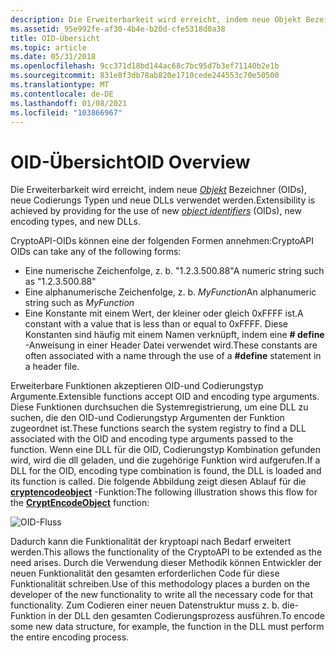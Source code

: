 ```yaml
---
description: Die Erweiterbarkeit wird erreicht, indem neue Objekt Bezeichner (OIDs), neue Codierungs Typen und neue DLLs verwendet werden.
ms.assetid: 95e992fe-af30-4b4e-b20d-cfe5318d0a38
title: OID-Übersicht
ms.topic: article
ms.date: 05/31/2018
ms.openlocfilehash: 9cc371d18bd144ac68c7bc95d7b3ef71140b2e1b
ms.sourcegitcommit: 831e8f3db78ab820e1710cede244553c70e50500
ms.translationtype: MT
ms.contentlocale: de-DE
ms.lasthandoff: 01/08/2021
ms.locfileid: "103866967"
---
```

# <a name="oid-overview"></a><span data-ttu-id="9a248-103">OID-Übersicht</span><span class="sxs-lookup"><span data-stu-id="9a248-103">OID Overview</span></span>

<span data-ttu-id="9a248-104">Die Erweiterbarkeit wird erreicht, indem neue [*Objekt*](../secgloss/o-gly.md) Bezeichner (OIDs), neue Codierungs Typen und neue DLLs verwendet werden.</span><span class="sxs-lookup"><span data-stu-id="9a248-104">Extensibility is achieved by providing for the use of new [*object identifiers*](../secgloss/o-gly.md) (OIDs), new encoding types, and new DLLs.</span></span>

<span data-ttu-id="9a248-105">CryptoAPI-OIDs können eine der folgenden Formen annehmen:</span><span class="sxs-lookup"><span data-stu-id="9a248-105">CryptoAPI OIDs can take any of the following forms:</span></span>

-   <span data-ttu-id="9a248-106">Eine numerische Zeichenfolge, z. b. "1.2.3.500.88"</span><span class="sxs-lookup"><span data-stu-id="9a248-106">A numeric string such as "1.2.3.500.88"</span></span>
-   <span data-ttu-id="9a248-107">Eine alphanumerische Zeichenfolge, z. b. *MyFunction*</span><span class="sxs-lookup"><span data-stu-id="9a248-107">An alphanumeric string such as *MyFunction*</span></span>
-   <span data-ttu-id="9a248-108">Eine Konstante mit einem Wert, der kleiner oder gleich 0xFFFF ist.</span><span class="sxs-lookup"><span data-stu-id="9a248-108">A constant with a value that is less than or equal to 0xFFFF.</span></span> <span data-ttu-id="9a248-109">Diese Konstanten sind häufig mit einem Namen verknüpft, indem eine **\# define** -Anweisung in einer Header Datei verwendet wird.</span><span class="sxs-lookup"><span data-stu-id="9a248-109">These constants are often associated with a name through the use of a **\#define** statement in a header file.</span></span>

<span data-ttu-id="9a248-110">Erweiterbare Funktionen akzeptieren OID-und Codierungstyp Argumente.</span><span class="sxs-lookup"><span data-stu-id="9a248-110">Extensible functions accept OID and encoding type arguments.</span></span> <span data-ttu-id="9a248-111">Diese Funktionen durchsuchen die Systemregistrierung, um eine DLL zu suchen, die den OID-und Codierungstyp Argumenten der Funktion zugeordnet ist.</span><span class="sxs-lookup"><span data-stu-id="9a248-111">These functions search the system registry to find a DLL associated with the OID and encoding type arguments passed to the function.</span></span> <span data-ttu-id="9a248-112">Wenn eine DLL für die OID, Codierungstyp Kombination gefunden wird, wird die dll geladen, und die zugehörige Funktion wird aufgerufen.</span><span class="sxs-lookup"><span data-stu-id="9a248-112">If a DLL for the OID, encoding type combination is found, the DLL is loaded and its function is called.</span></span> <span data-ttu-id="9a248-113">Die folgende Abbildung zeigt diesen Ablauf für die [**cryptencodeobject**](/windows/desktop/api/Wincrypt/nf-wincrypt-cryptencodeobject) -Funktion:</span><span class="sxs-lookup"><span data-stu-id="9a248-113">The following illustration shows this flow for the [**CryptEncodeObject**](/windows/desktop/api/Wincrypt/nf-wincrypt-cryptencodeobject) function:</span></span>

![OID-Fluss](images/oidflow.png)

<span data-ttu-id="9a248-115">Dadurch kann die Funktionalität der kryptoapi nach Bedarf erweitert werden.</span><span class="sxs-lookup"><span data-stu-id="9a248-115">This allows the functionality of the CryptoAPI to be extended as the need arises.</span></span> <span data-ttu-id="9a248-116">Durch die Verwendung dieser Methodik können Entwickler der neuen Funktionalität den gesamten erforderlichen Code für diese Funktionalität schreiben.</span><span class="sxs-lookup"><span data-stu-id="9a248-116">Use of this methodology places a burden on the developer of the new functionality to write all the necessary code for that functionality.</span></span> <span data-ttu-id="9a248-117">Zum Codieren einer neuen Datenstruktur muss z. b. die-Funktion in der DLL den gesamten Codierungsprozess ausführen.</span><span class="sxs-lookup"><span data-stu-id="9a248-117">To encode some new data structure, for example, the function in the DLL must perform the entire encoding process.</span></span>

 

 
